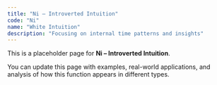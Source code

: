 ```yaml
---
title: "Ni – Introverted Intuition"
code: "Ni"
name: "White Intuition"
description: "Focusing on internal time patterns and insights"
---
```


This is a placeholder page for **Ni – Introverted Intuition**.

You can update this page with examples, real-world applications, and analysis of how this function appears in different types.
